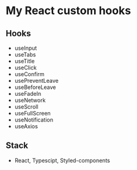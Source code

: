 # My React custom hooks
## Hooks
- useInput
- useTabs
- useTitle
- useClick
- useConfirm
- usePreventLeave
- useBeforeLeave
- useFadeIn
- useNetwork
- useScroll
- useFullScreen
- useNotification
- useAxios

## Stack
- React, Typescipt, Styled-components
